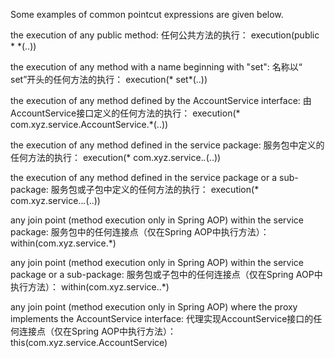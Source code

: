 Some examples of common pointcut expressions are given below.

the execution of any public method:
任何公共方法的执行：
execution(public * *(..))

the execution of any method with a name beginning with "set":
名称以“ set”开头的任何方法的执行：
execution(* set*(..))

the execution of any method defined by the AccountService interface:
由AccountService接口定义的任何方法的执行：
execution(* com.xyz.service.AccountService.*(..))

the execution of any method defined in the service package:
服务包中定义的任何方法的执行：
execution(* com.xyz.service.*.*(..))

the execution of any method defined in the service package or a sub-package:
服务包或子包中定义的任何方法的执行：
execution(* com.xyz.service..*.*(..))

any join point (method execution only in Spring AOP) within the service package:
服务包中的任何连接点（仅在Spring AOP中执行方法）：
within(com.xyz.service.*)

any join point (method execution only in Spring AOP) within the service package or a sub-package:
服务包或子包中的任何连接点（仅在Spring AOP中执行方法）：
within(com.xyz.service..*)

any join point (method execution only in Spring AOP) where the proxy implements the AccountService interface:
代理实现AccountService接口的任何连接点（仅在Spring AOP中执行方法）：
this(com.xyz.service.AccountService)
